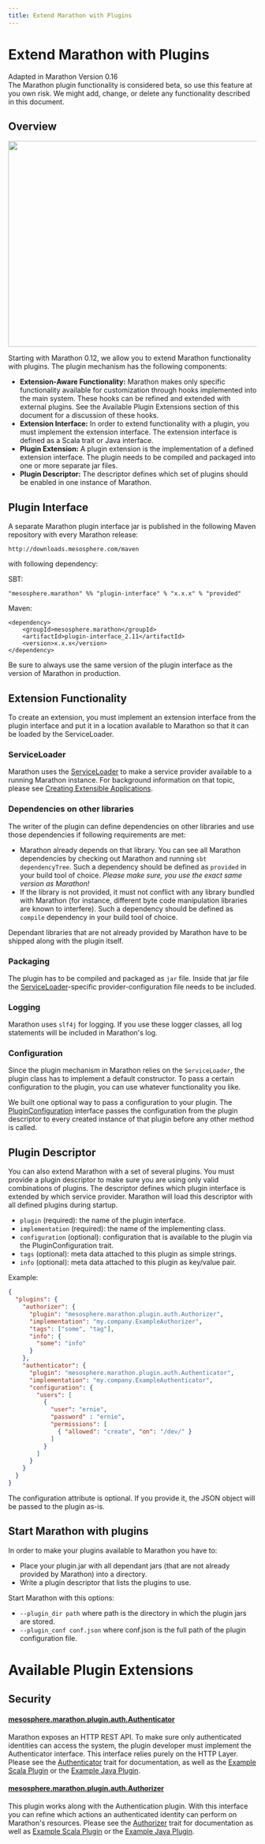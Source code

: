 ```yaml
---
title: Extend Marathon with Plugins
---
```



# Extend Marathon with Plugins

<div class="alert alert-danger" role="alert">
  <span class="glyphicon glyphicon-exclamation-sign" aria-hidden="true"></span> Adapted in Marathon Version 0.16 <br/>
  The Marathon plugin functionality is considered beta, so use this feature at you own risk. We might add, change, or delete any functionality described in this document.
</div>

## Overview

<p class="text-center">
  <img src="{{ site.baseurl}}/img/plugin-mechanism.png" width="552" height="417" alt="">
</p>


Starting with Marathon 0.12, we allow you to extend Marathon functionality with plugins.
The plugin mechanism has the following components:

- __Extension-Aware Functionality:__ Marathon makes only specific functionality available for customization through hooks implemented into the main system. These hooks can be refined and extended with external plugins. See the Available Plugin Extensions section of this document for a discussion of these hooks.
- __Extension Interface:__ In order to extend functionality with a plugin, you must implement the extension interface. The extension interface is defined as a Scala trait or Java interface.
- __Plugin Extension:__ A plugin extension is the implementation of a defined extension interface. The plugin needs to be compiled and packaged into one or more separate jar files.
- __Plugin Descriptor:__ The descriptor defines which set of plugins should be enabled in one instance of Marathon.



## Plugin Interface

A separate Marathon plugin interface jar is published in the following Maven repository with every Marathon release:

```
http://downloads.mesosphere.com/maven
```

with following dependency:

SBT:

```
"mesosphere.marathon" %% "plugin-interface" % "x.x.x" % "provided"

```

Maven:

```
<dependency>
    <groupId>mesosphere.marathon</groupId>
    <artifactId>plugin-interface_2.11</artifactId>
    <version>x.x.x</version>
</dependency>
```

Be sure to always use the same version of the plugin interface as the version of Marathon in production.



## Extension Functionality

To create an extension, you must implement an extension interface from the plugin interface and put it in a location available to Marathon so that it can be loaded by the ServiceLoader.

### ServiceLoader

Marathon uses the [ServiceLoader](https://docs.oracle.com/javase/8/docs/api/java/util/ServiceLoader.html)
to make a service provider available to a running Marathon instance. For background information on that topic, please see [Creating Extensible Applications](https://docs.oracle.com/javase/tutorial/ext/basics/spi.html).

### Dependencies on other libraries

The writer of the plugin can define dependencies on other libraries and use those dependencies if following requirements are met:

- Marathon already depends on that library. You can see all Marathon dependencies by checking out Marathon and running `sbt dependencyTree`. Such a dependency should be defined as `provided` in your build tool of choice.
  _Please make sure, you use the exact same version as Marathon!_
- If the library is not provided, it must not conflict with any library bundled with Marathon (for instance, different byte code manipulation libraries are known to interfere).
  Such a dependency should be defined as `compile` dependency in your build tool of choice.

Dependant libraries that are not already provided by Marathon have to be shipped along with the plugin itself.

### Packaging

The plugin has to be compiled and packaged as `jar` file.
Inside that jar file the [ServiceLoader](https://docs.oracle.com/javase/8/docs/api/java/util/ServiceLoader.html)-specific provider-configuration file needs to be included.


### Logging

Marathon uses `slf4j` for logging. If you use these logger classes, all log statements will be included in Marathon's log.

### Configuration

Since the plugin mechanism in Marathon relies on the `ServiceLoader`, the plugin class has to implement a default constructor.
To pass a certain configuration to the plugin, you can use whatever functionality you like.

We built one optional way to pass a configuration to your plugin. The [PluginConfiguration](https://github.com/mesosphere/marathon/blob/master/plugin-interface/src/main/scala/mesosphere/marathon/plugin/plugin/PluginConfiguration.scala) interface
passes the configuration from the plugin descriptor to every created instance of that plugin before any other method is called.


## Plugin Descriptor

You can also extend Marathon with a set of several plugins.
You must provide a plugin descriptor to make sure you are using only valid combinations of plugins.
The descriptor defines which plugin interface is extended by which service provider.
Marathon will load this descriptor with all defined plugins during startup.

- `plugin` (required): the name of the plugin interface.
- `implementation` (required): the name of the implementing class.
- `configuration` (optional): configuration that is available to the plugin via the PluginConfiguration trait.
- `tags` (optional): meta data attached to this plugin as simple strings.
- `info` (optional): meta data attached to this plugin as key/value pair.

Example:

```json
{
  "plugins": {
    "authorizer": {
      "plugin": "mesosphere.marathon.plugin.auth.Authorizer",
      "implementation": "my.company.ExampleAuthorizer",
      "tags": ["some", "tag"],
      "info": {
        "some": "info"
      }
    },
    "authenticator": {
      "plugin": "mesosphere.marathon.plugin.auth.Authenticator",
      "implementation": "my.company.ExampleAuthenticator",
      "configuration": {
        "users": [
          {
            "user": "ernie",
            "password" : "ernie",
            "permissions": [
              { "allowed": "create", "on": "/dev/" }
            ]
          }
        ]
      }
    }
  }
}
```

The configuration attribute is optional. If you provide it, the JSON object will be passed to the plugin as-is.

## Start Marathon with plugins

In order to make your plugins available to Marathon you have to:

- Place your plugin.jar with all dependant jars (that are not already provided by Marathon) into a directory.
- Write a plugin descriptor that lists the plugins to use.

Start Marathon with this options:

- `--plugin_dir path` where path is the directory in which the plugin jars are stored.
- `--plugin_conf conf.json` where conf.json is the full path of the plugin configuration file.


# Available Plugin Extensions

## Security

#### [mesosphere.marathon.plugin.auth.Authenticator](https://github.com/mesosphere/marathon/blob/master/plugin-interface/src/main/scala/mesosphere/marathon/plugin/auth/Authenticator.scala)

Marathon exposes an HTTP REST API. To make sure only authenticated identities can access the system, the plugin developer must implement the Authenticator interface.
This interface relies purely on the HTTP Layer. Please see the [Authenticator](https://github.com/mesosphere/marathon/blob/master/plugin-interface/src/main/scala/mesosphere/marathon/plugin/auth/Authenticator.scala) trait for documentation, as well as the [Example Scala Plugin](https://github.com/mesosphere/marathon-example-plugins/tree/master/auth) or the [Example Java Plugin](https://github.com/mesosphere/marathon-example-plugins/tree/master/javaauth).

#### [mesosphere.marathon.plugin.auth.Authorizer](https://github.com/mesosphere/marathon/blob/master/plugin-interface/src/main/scala/mesosphere/marathon/plugin/auth/Authorizer.scala)

This plugin works along with the Authentication plugin. With this interface you can refine which actions an authenticated identity can perform on Marathon's resources.
Please see the [Authorizer](https://github.com/mesosphere/marathon/blob/master/plugin-interface/src/main/scala/mesosphere/marathon/plugin/auth/Authorizer.scala) trait for documentation as well as [Example Scala Plugin](https://github.com/mesosphere/marathon-example-plugins/tree/master/auth) or the [Example Java Plugin](https://github.com/mesosphere/marathon-example-plugins/tree/master/javaauth).
